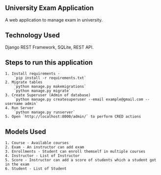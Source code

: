 ## University Exam Application
 A web application to manage exam in university.
 
 ## Technology Used ##

 Django REST Framework, SQLite, REST API.
 
 ## Steps to run this application ##
    1. Install requirements - 
        `pip install -r requirements.txt`
    2. Migrate tables
        `python manage.py makemigrations`
        `python manage.py migrate`
    3. Create Superuser (Admin of database)
        `python manage.py createsuperuser --email example@gmail.com --username admin`
    4. Run Server
        `python manage.py runserver`
    5. Open `http://localhost:8000/admin/` to perform CRED actions
 
 ## Models Used
    1. Course - Available courses
    2. Exam - An instructor can add exam
    3. Enrollments - Student can enroll themself in multiple courses
    4. Instructor - List of Instructor
    5. Score - Instructor can add a score of students which a student got in the exam
    6. Student - List of Student
